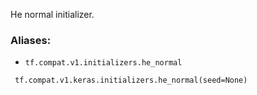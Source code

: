 He normal initializer.
### Aliases:
- `tf.compat.v1.initializers.he_normal`

```
 tf.compat.v1.keras.initializers.he_normal(seed=None)
```
